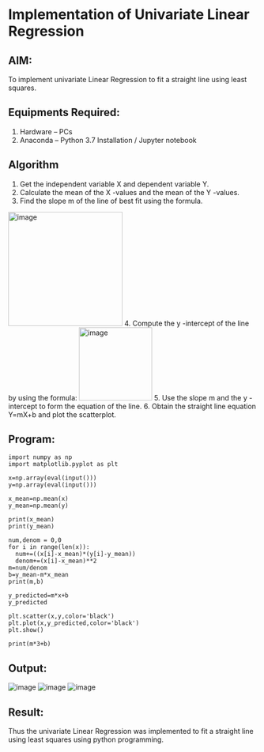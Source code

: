 # Implementation of Univariate Linear Regression
## AIM:
To implement univariate Linear Regression to fit a straight line using least squares.

## Equipments Required:
1. Hardware – PCs
2. Anaconda – Python 3.7 Installation / Jupyter notebook

## Algorithm
1. Get the independent variable X and dependent variable Y.
2. Calculate the mean of the X -values and the mean of the Y -values.
3. Find the slope m of the line of best fit using the formula. 
<img width="231" alt="image" src="https://user-images.githubusercontent.com/93026020/192078527-b3b5ee3e-992f-46c4-865b-3b7ce4ac54ad.png">
4. Compute the y -intercept of the line by using the formula:
<img width="148" alt="image" src="https://user-images.githubusercontent.com/93026020/192078545-79d70b90-7e9d-4b85-9f8b-9d7548a4c5a4.png">
5. Use the slope m and the y -intercept to form the equation of the line.
6. Obtain the straight line equation Y=mX+b and plot the scatterplot.

## Program:
```
import numpy as np
import matplotlib.pyplot as plt

x=np.array(eval(input()))
y=np.array(eval(input()))

x_mean=np.mean(x)
y_mean=np.mean(y)

print(x_mean)
print(y_mean)

num,denom = 0,0
for i in range(len(x)):
  num+=((x[i]-x_mean)*(y[i]-y_mean))
  denom+=(x[i]-x_mean)**2
m=num/denom
b=y_mean-m*x_mean
print(m,b)

y_predicted=m*x+b
y_predicted

plt.scatter(x,y,color='black')
plt.plot(x,y_predicted,color='black')
plt.show()

print(m*3+b)
```

## Output:
![image](https://github.com/user-attachments/assets/bbba426d-f18b-45e3-ba6d-dd920ac35257)
![image](https://github.com/user-attachments/assets/ae23c34f-412f-4727-8a81-2a297b52581c)
![image](https://github.com/user-attachments/assets/25bae1bf-d63e-456d-b71c-53afeea18db8)




## Result:
Thus the univariate Linear Regression was implemented to fit a straight line using least squares using python programming.
